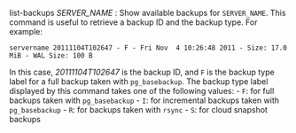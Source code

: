 list-backups *SERVER_NAME*
:   Show available backups for `SERVER_NAME`. This command is useful to
    retrieve a backup ID and the backup type. For example:

```
servername 20111104T102647 - F - Fri Nov  4 10:26:48 2011 - Size: 17.0 MiB - WAL Size: 100 B
```

In this case, *20111104T102647* is the backup ID, and `F` is the backup type label for a full backup taken with `pg_basebackup`. The backup type label displayed by this command takes one of the following values:
    - `F`: for full backups taken with `pg_basebackup`
    - `I`: for incremental backups taken with `pg_basebackup`
    - `R`: for backups taken with `rsync`
    - `S`: for cloud snapshot backups